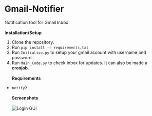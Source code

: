 # Gmail-Notifier
Notification tool for Gmail Inbox
<br><br>
**Installation/Setup**
1. Clone the repository.
2. Run `pip install -r requirements.txt`
3. Run `Initialise.py` to setup your gmail account with username and password.
4. Run `Main_Code.py` to check inbox for updates. It can also be made a **cronjob**.
<br><br>
**Requirements**
* `notify2`
<br><br>
**Screenshots**
<br><br>
![Login GUI](https://user-images.githubusercontent.com/17358196/35349262-76f53ffe-0160-11e8-80e8-8813f791b4df.png)
